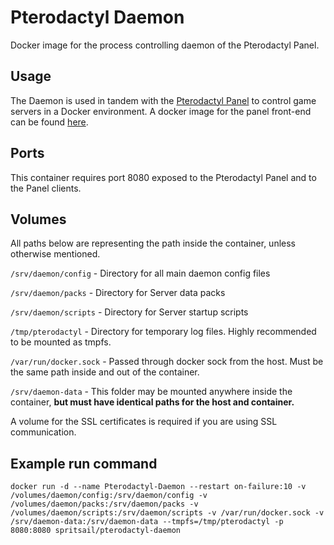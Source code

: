 # Pterodactyl Daemon
Docker image for the process controlling daemon of the Pterodactyl Panel.

## Usage
The Daemon is used in tandem with the [Pterodactyl Panel](https://pterodactyl.io) to control game servers in a Docker environment. A docker image for the panel front-end can be found [here](https://github.com/Spritsail/Pterodactyl-Panel).

## Ports
This container requires port 8080 exposed to the Pterodactyl Panel and to the Panel clients.

## Volumes
All paths below are representing the path inside the container, unless otherwise mentioned.   

`/srv/daemon/config` - Directory for all main daemon config files   

`/srv/daemon/packs` - Directory for Server data packs   

`/srv/daemon/scripts` - Directory for Server startup scripts   

`/tmp/pterodactyl` - Directory for temporary log files. Highly recommended to be mounted as tmpfs.   

`/var/run/docker.sock` - Passed through docker sock from the host. Must be the same path inside and out of the container.   

`/srv/daemon-data` - This folder may be mounted anywhere inside the container, **but must have identical paths for the host and container.**   

A volume for the SSL certificates is required if you are using SSL communication.   

## Example run command

``` docker run -d --name Pterodactyl-Daemon --restart on-failure:10 -v /volumes/daemon/config:/srv/daemon/config -v /volumes/daemon/packs:/srv/daemon/packs -v /volumes/daemon/scripts:/srv/daemon/scripts -v /var/run/docker.sock -v /srv/daemon-data:/srv/daemon-data --tmpfs=/tmp/pterodactyl -p 8080:8080 spritsail/pterodactyl-daemon ```

